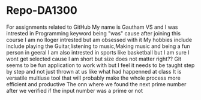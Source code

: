 # Repo-DA1300
For assignments related to GitHub
My name is Gautham VS and I was intrested in Programming keyword being "was" cause after joining this course I am no lloger intrested but am obsessed with it 
My hobbies include include playing the Guitar,listening to music,Making music and being a fun person in geeral
I am also intrested in sports like basketball but I am sure I wont get selected cause I am short but size does not matter right??
Git seems to be fun application to work with but I feel it needs to be taught step by step and not just thrown at us like what had happenned at class
It is versatile multiuse tool that will probably make the whole process more efficient and productive
The onn where we found the next prime number after we verified if the input number was a prime or not 

